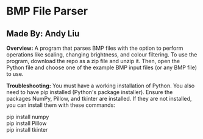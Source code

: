 # BMP File Parser
## Made By: Andy Liu

**Overview:**
A program that parses BMP files with the option to perform operations like scaling, changing brightness, and colour filtering. To use the program, download the repo as a zip file and unzip it. Then, open the Python file and choose one of the example BMP input files (or any BMP file) to use.

**Troubleshooting:**
You must have a working installation of Python. You also need to have pip installed (Python's package installer). Ensure the packages NumPy, Pillow, and tkinter are installed. If they are not installed, you can install them with these commands:

pip install numpy <br>
pip install Pillow <br>
pip install tkinter
